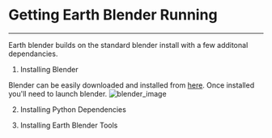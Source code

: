 # Getting Earth Blender Running
---
Earth blender builds on the standard blender install with a few additonal dependancies.

1. Installing Blender

Blender can be easily downloaded and installed from [here](https://www.blender.org/download/).
Once installed you'll need to launch blender.
![blender_image]()

2. Installing Python Dependencies

3. Installing Earth Blender Tools
